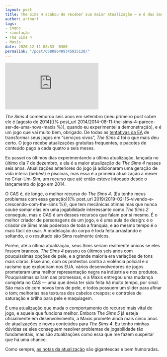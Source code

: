 ```yaml
---
layout: post
title: The Sims 4 acabou de receber sua maior atualização — e é das boas
author: arthurf
tags:
- jogos
- simulação
- The Sims 4
- Maxis
date: 2020-12-11 08:53 -0300
permalink: "/post/658086409345925120/"
---
```

<iframe class="full-width" src="https://www.youtube.com/embed/5k0KkN6PGyg" frameborder="0" allow="accelerometer; autoplay; clipboard-write; encrypted-media; gyroscope; picture-in-picture" allowfullscreen></iframe>

*The Sims 4* comemorou seis anos em setembro (meu primeiro post sobre ele é [agosto de 2014]({% post_url 2014/2014-08-11-the-sims-4-parece-ser-de-uma-nova-maxis %}), quando eu experimentei a demonstração), e é um jogo que vai muito bem, obrigado. De todas as [tentativas da EA](https://kotaku.com/bioware-plans-a-substantial-reinvention-of-anthem-1841577386) de transformar seus jogos em “serviços vivos”, *The Sims 4* foi o que mais deu certo. O jogo recebe atualizações gratuitas frequentes, e pacotes de conteúdo pago a cada quatro a seis meses.

Eu passei os últimos dias experimentando a última atualização, lançada no último dia 7 de dezembro, e ela é a maior atualização de *The Sims 4* nesses seis anos. Atualizações anteriores do jogo já adicionaram uma geração de vida inteira (bebês!) e piscinas, mas essa é a primeira atualização a mexer no Criar-Um-Sim, um recurso que até então esteve intocado desde o lançamento do jogo em 2014.

O CAS é, de longe, o melhor recurso do *The Sims 4*. [Eu tenho meus problemas com essa geração]({% post_url 2019/2019-02-15-vivendo-e-crescendo-com-the-sims %}), que tem mecânicas ótimas mas que nunca soube somar elas em uma jogabilidade interessante como *The Sims 2* conseguiu, mas o CAS é um desses recursos que falam por si mesmo. É o melhor criador de personagens de um jogo, e é uma aula de design: é o criador de Sims mais poderoso de toda a franquia, e ao mesmo tempo é o mais fácil de usar. A modelação do corpo é toda feita arrastando e soltando, e o resultado são Sims realmente únicos.

Porém, até a última atualização, seus Sims seriam realmente únicos se eles fossem brancos. *The Sims 4* passou os últimos seis anos com pouquíssimas opções de pele, e a grande maioria era variações de tons mais claros. Esse ano, com os protestos contra a violência policial e o racismo que explodiram nos EUA, vários desenvolvedores de jogos prometeram uma melhor representação negra na indústria e nos produtos. Pouquíssimas saíram das promessas, e a Maxis entregou uma mudança completa no CAS — uma que devia ter sido feita há muito tempo, por sinal. São mais de cem novos tons de pele, e todos possuem um slider para afinar o tom; melhorias nas texturas dos cabelos crespos; e controles de saturação e brilho para pele e maquiagem.

É uma atualização que muda o comportamento do recurso mais vital do jogo, e aquele que funciona melhor. Embora *The Sims 5* já esteja oficialmente em desenvolvimento, a Maxis promete ainda mais cinco anos de atualizações e novos conteúdos para *The Sims 4*. Eu tenho minhas dúvidas se eles conseguem resolver problemas de jogabilidade tão fundamentais, mas são atualizações como essa que me fazem suspeitar que há uma chance.

Como sempre, [as notas da atualização](https://www.ea.com/games/the-sims/the-sims-4/news/update-notes-dec-07-2020) são gigantescas e bem humoradas.
